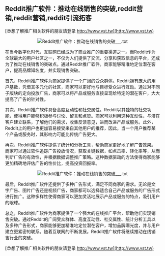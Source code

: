 ## **Reddit推广软件：推动在线销售的突破,reddit营销,reddit营销,reddit引流拓客**

[😍想了解推广相关软件的朋友请登录 http://www.vst.tw](http://www.vst.tw)

 <center><img src="https://vst.tw/MP4/tuiguang/png/3.png" alt="Reddit推广软件：推动在线销售的突破___.txt"></center>

在当今数字化时代，互联网已经成为了商业推广的重要渠道之一。而Reddit作为全球最大的用户社区之一，不仅为人们提供了交流、分享和获取信息的平台，还成为了推动在线销售的突破点。通过Reddit推广软件，商家能够精准地定位潜在客户，提高品牌知名度，并实现销售突破。

首先，Reddit推广软件为商家提供了一个广阔的受众群体。Reddit拥有庞大的用户基数，凭借其多元化的社区，商家可以更好地与目标受众进行互动。通过对不同子版块的定向投放广告，商家可以将产品或服务直接呈现给特定的潜在客户，大大提高了广告的针对性。

其次，Reddit推广软件具备高度互动性和社交属性。Reddit以其独特的社交功能，使得用户能够积极参与讨论、留言和点赞。商家可以利用这种互动性，与潜在客户建立联系，了解他们的需求，收集反馈意见，进而改进产品或服务。此外，Reddit上的用户也更加容易接受来自其他用户的推荐，因此，当一个用户推荐某个产品或服务时，其影响力可能比传统广告更大。

再次，Reddit推广软件提供了统计和分析工具，帮助商家更好地了解广告效果。商家可以通过软件追踪广告投放情况，获取关键数据，如点击率、转化率等，从而判断广告的有效性，并根据数据调整推广策略。这种数据驱动的方法使得商家能够更加精确地评估广告的性价比，提高投资回报率。

 <center><img src="https://vst.tw/MP4/tuiguang/png/2.png" alt="Reddit推广软件：推动在线销售的突破___.txt"></center>

最后，Reddit推广软件还提供了多种广告形式，满足不同商家的需求。无论是文字广告、图片广告还是视频广告，商家都可以选择适合自己产品或服务的广告形式进行推广。这种多样性使得商家可以更加灵活地展示产品或服务的特点，吸引用户的眼球。

总之，Reddit推广软件为商家提供了一个强大的在线推广平台，帮助他们实现销售突破。通过Reddit的广阔受众群体、高度互动性、社交属性、统计分析工具以及多种广告形式，商家能够更加精准地定位潜在客户，增加品牌曝光度，并与用户建立更紧密的联系。随着互联网的不断发展，Reddit推广软件将继续推动在线销售行业的突破。

[😍想了解推广相关软件的朋友请登录 http://www.vst.tw](http://www.vst.tw)



